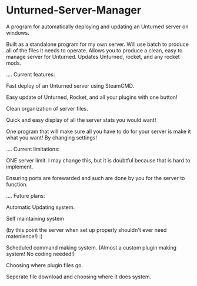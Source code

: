 # Unturned-Server-Manager
A program for automatically deploying and updating an Unturned server on windows.




Built as a standalone program for my own server.
Will use batch to produce all of the files it needs to operate.
Allows you to produce a clean, easy to manage server for Unturned.
Updates Unturned, rocket, and any rocket mods.


.... Current features:

Fast deploy of an Unturned server using SteamCMD.

Easy update of Unturned, Rocket, and all your plugins with one button!

Clean organization of server files.

Quick and easy display of all the server stats you would want!

One program that will make sure all you have to do for your server is make it what you want! By changing settings!



.... Current limitations:

ONE server limit. I may change this, but it is doubtful because that is hard to implement.

Ensuring ports are forewarded and such are done by you for the server to function.



.... Future plans:

Automatic Updating system.

Self maintaining system

(by this point the server when set up properly shouldn't ever need matenience!) :)

Scheduled command making system. (Almost a custom plugin making system! No coding needed!)
  
Choosing where plugin files go.

Seperate file download and choosing where it does system.
